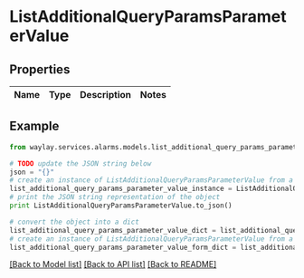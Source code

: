 # ListAdditionalQueryParamsParameterValue


## Properties

Name | Type | Description | Notes
------------ | ------------- | ------------- | -------------

## Example

```python
from waylay.services.alarms.models.list_additional_query_params_parameter_value import ListAdditionalQueryParamsParameterValue

# TODO update the JSON string below
json = "{}"
# create an instance of ListAdditionalQueryParamsParameterValue from a JSON string
list_additional_query_params_parameter_value_instance = ListAdditionalQueryParamsParameterValue.from_json(json)
# print the JSON string representation of the object
print ListAdditionalQueryParamsParameterValue.to_json()

# convert the object into a dict
list_additional_query_params_parameter_value_dict = list_additional_query_params_parameter_value_instance.to_dict()
# create an instance of ListAdditionalQueryParamsParameterValue from a dict
list_additional_query_params_parameter_value_form_dict = list_additional_query_params_parameter_value.from_dict(list_additional_query_params_parameter_value_dict)
```
[[Back to Model list]](../README.md#documentation-for-models) [[Back to API list]](../README.md#documentation-for-api-endpoints) [[Back to README]](../README.md)


